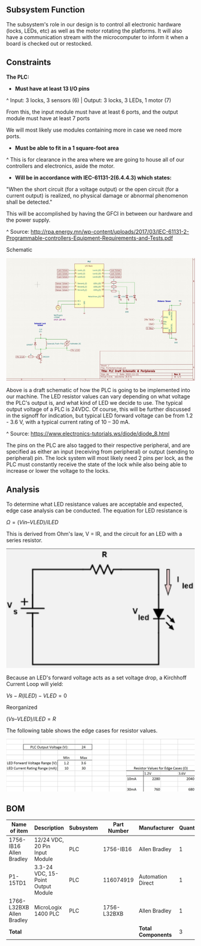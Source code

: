 ## Subsystem Function 

The subsystem's role in our design is to control all electronic hardware (locks, LEDs, etc) as well as the motor rotating the platforms. It will also have a communication stream with the microcomputer to inform it when a board is checked out or restocked. 

## Constraints 

**The PLC:** 

* **Must have at least 13 I/O pins**

^ Input: 3 locks, 3 sensors (6) | 
  Output: 3 locks, 3 LEDs, 1 motor (7) 

From this, the input module must have at least 6 ports, and the output module must have at least 7 ports 

We will most likely use modules containing more in case we need more ports. 

* **Must be able to fit in a 1 square-foot area**

^ This is for clearance in the area where we are going to house all of our controllers and electronics, aside the motor. 

* **Will be in accordance with IEC-61131-2(6.4.4.3) which states:**

"When the short circuit (for a voltage output) or the open circuit (for a current output) is realized, no physical damage or abnormal phenomenon shall be detected." 

This will be accomplished by having the GFCI in between our hardware and the power supply. 

^ Source: http://rpa.energy.mn/wp-content/uploads/2017/03/IEC-61131-2-Programmable-controllers-Equipment-Requirements-and-Tests.pdf 

Schematic 

![Schematic](https://github.com/DillonSW/Capstone_Team_5/blob/Team5-Signoff-PLC/images/PLCSchematic.jpg) 
 
Above is a draft schematic of how the PLC is going to be implemented into our machine. The LED resistor values can vary depending on what voltage the PLC's output is, and what kind of LED we decide to use. The typical output voltage of a PLC is 24VDC. Of course, this will be further discussed in the signoff for indication, but typical LED forward voltage can be from 1.2 - 3.6 V, with a typical current rating of 10 – 30 mA. 

^ Source: https://www.electronics-tutorials.ws/diode/diode_8.html 

The pins on the PLC are also tagged to their respective peripheral, and are specified as either an input (receiving from peripheral) or output (sending to peripheral) pin. The lock system will most likely need 2 pins per lock, as the PLC must constantly receive the state of the lock while also being able to increase or lower the voltage to the locks. 

## Analysis 

To determine what LED resistance values are acceptable and expected, edge case analysis can be conducted. The equation for LED resistance is 

$Ω = (Vin – VLED)/ILED$

This is derived from Ohm's law, V = IR, and the circuit for an LED with a series resistor. 

![LEDCircuit](https://github.com/DillonSW/Capstone_Team_5/blob/Team5-Signoff-PLC/images/LEDAnalysis.jpg) 

Because an LED's forward voltage acts as a set voltage drop, a Kirchhoff Current Loop will yield:

$Vs - R(ILED) - VLED = 0$

Reorganized 

$(Vs – VLED)/ILED = R$

The following table shows the edge cases for resistor values. 

![ResistorValues](https://github.com/DillonSW/Capstone_Team_5/blob/Team5-Signoff-PLC/images/LEDResistors.jpg) 

## BOM 

| Name of item | Description | Subsystem | Part Number | Manufacturer | Quantity | Price | Total | 
|--------------|-------------|-----------|-------------|--------------|----------|-------|-------| 
|1756-IB16 Allen Bradley| 12/24 VDC, 20 Pin Input Module | PLC | 1756-IB16 | Allen Bradley | 1 | $313.19 | $313.19 | 
| P1-15TD1 | 3.3-24 VDC, 15-Point Output Module | PLC | 116074919 | Automation Direct | 1 | $103.00 | $103.00 | 
| 1766-L32BXB Allen Bradley | MicroLogix 1400 PLC | PLC | 1756-L32BXB | Allen Bradley | 1 | $652.50 | $652.50 |  
| **Total** |  |  |  | **Total Components** | 3 | **Total Cost** | $1068.69 | 

